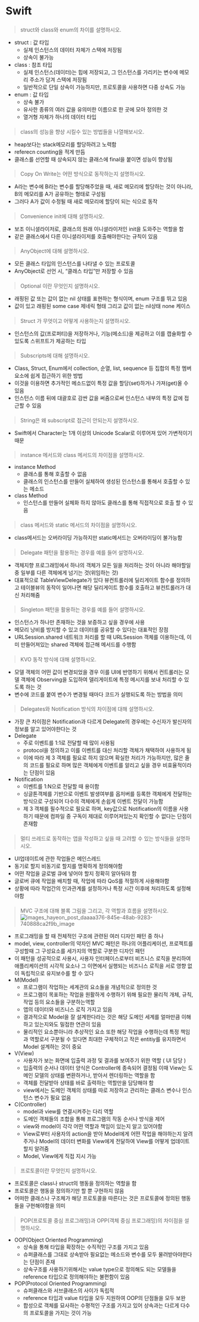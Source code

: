 # Swift
###
> struct와 class와 enum의 차이를 설명하시오.
- struct : 값 타입
    * 실제 인스턴스의 데이터 자체가 스택에 저장됨
    * 상속이 불가능
- class : 참조 타입
    * 실제 인스턴스(데이터)는 힙에 저장되고, 그 인스턴스를 가리키는 변수에 메모리 주소가 담겨 스택에 저장됨
    * 일반적으로 단일 상속이 가능하지만, 프로토콜을 사용하면 다중 상속도 가능
- enum : 값 타입
    * 상속 불가
    * 유사한 종류의 여러 값을 유의미한 이름으로 한 곳에 모아 정의한 것
    * 열거형 자체가 하나의 데이터 타입
####
> class의 성능을 향상 시킬수 있는 방법들을 나열해보시오.
- heap보다는 stack메모리를 할당하려고 노력함
- referecn counting을 적게 만듬
- 클래스를 선언할 때 상속되지 않는 클래스에 final을 붙이면 성능이 향상됨
####
> Copy On Write는 어떤 방식으로 동작하는지 설명하시오.
- A라는 변수에 B라는 변수를 할당해주었을 때, 새로 메모리에 할당하는 것이 아니라, B의 메모리를 A가 공유하는 형태로 구성됨
- 그러다 A가 값이 수정될 때 새로 메모리에 할당이 되는 식으로 동작
####
> Convenience init에 대해 설명하시오.
- 보조 이니셜라이저로, 클래스의 원래 이니셜라이저인 init을 도와주는 역할을 함
- 같은 클래스에서 다른 이니셜라이저를 호출해야한다는 규칙이 있음
#### 
> AnyObject에 대해 설명하시오.
- 모든 클래스 타입의 인스턴스를 나타낼 수 있는 프로토콜
- AnyObject로 선언 시, “클래스 타입”만 저장할 수 있음
####
> Optional 이란 무엇인지 설명하시오.
- 래핑된 값 또는 값이 없는 nil 상태를 표현하는 형식이며, enum 구조를 뛰고 있음
- 값이 있고 래핑된 some case 제네릭 형태 그리고 값이 없는 nil상태 none 케이스
####
> Struct 가 무엇이고 어떻게 사용하는지 설명하시오.
- 인스턴스의 값(프로퍼티)을 저장하거나, 기능(메소드)을 제공하고 이를 캡슐화할 수 있도록 스위프트가 제공하는 타입
####
> Subscripts에 대해 설명하시오.
- Class, Struct, Enum에서 collection, 순열, list, sequence 등 집합의 특정 멤버 요소에 쉽게 접근하기 위한 방법
- 이것을 이용하면 추가적인 메소드없이 특정 값을 할당(set)하거나 가져(get)올 수 있음
- 인스턴스 이름 뒤에 대괄호로 감싼 값을 써줌으로써 인스턴스 내부의 특정 값에 접근할 수 있음
####
> String은 왜 subscript로 접근이 안되는지 설명하시오.
- Swift에서 Character는 1개 이상의 Unicode Scalar로 이루어져 있어 가변적이기 때문
####
> instance 메서드와 class 메서드의 차이점을 설명하시오.
- instance Method
    * 클래스를 통해 호출할 수 없음
    * 클래스의 인스턴스를 만들어 실체하여 생성된 인스턴스를 통해서 호출할 수 있는 메소드
- class Method
    * 인스턴스를 만들어 실체화 하지 않아도 클래스를 통해 직접적으로 호출 할 수 있음
####
> class 메서드와 static 메서드의 차이점을 설명하시오.
- class메서드는 오버라이딩 가능하지만 static메서드는 오버라이딩이 불가능함
####
> Delegate 패턴을 활용하는 경우를 예를 들어 설명하시오.
- 객체지향 프로그래밍에서 하나의 객체가 모든 일을 처리하는 것이 아니라 해야할일 중 일부를 다른 객체에게 넘기는 것(위임하는 것)
- 대표적으로 TableViewDelegate가 있다 뷰컨트롤러에 딜리게이트 함수를 정의하고 테이블뷰의 동작이 일어나면 해당 딜리게이트 함수를 호출하고 뷰컨트롤러가 대신 처리해줌
####
> Singleton 패턴을 활용하는 경우를 예를 들어 설명하시오.
- 인스턴스가 하나만 존재하는 것을 보증하고 싶을 경우에 사용
- 메모리 낭비를 방지할 수 있고 데이터를 공유할 수 있다는 대표적인 장점
- URLSession.shared 네트워크 처리를 할 때 URLSession 객체를 이용하는데, 이미 만들어져있는 shared 객체에 접근해 메서드를 수행함
####
> KVO 동작 방식에 대해 설명하시오.
- 모델 객체의 어떤 값이 변경되었을 경우 이를 UI에 반영하기 위해서 컨트롤러는 모델 객체에 Observing을 도입하여 델리게이트에 특정 메시지를 보내 처리할 수 있도록 하는 것
- 변수에 코드를 붙여 변수가 변경될 때마다 코드가 실행되도록 하는 방법을 의미
####
> Delegates와 Notification 방식의 차이점에 대해 설명하시오.
- 가장 큰 차이점은 Notification과 다르게 Delegate의 경우에는 수신자가 발신자의 정보를 알고 있어야한다는 것
- Delegate 
    * 주로 이벤트를 1:1로 전달할 때 많이 사용됨
    * protocol을 정의하고 이를 이벤트를 대신 처리할 객체가 채택하여 사용하게 됨
    * 이에 따라 제 3 객체를 필요로 하지 않으며 확실한 처리가 가능하지만, 많은 줄의 코드를 필요로 하며 많은 객체에게 이벤트를 알리고 싶을 경우 비효율적이라는 단점이 있음
- Notification
    * 이벤트를 1:N으로 전달할 때 용이함
    * 싱글톤객체를 기반으로 이벤트 발생여부를 옵저버를 등록한 객체에게 전달하는 방식으로 구성되어 다수의 객체에게 손쉽게 이벤트 전달이 가능함
    * 제 3 객체를 필수적으로 필요로 하며, key값으로 Notification의 이름을 사용하기 때문에 컴파일 중 구독이 제대로 이루어져있는지 확인할 수 없다는 단점이 존재함
####
> 멀티 쓰레드로 동작하는 앱을 작성하고 싶을 때 고려할 수 있는 방식들을 설명하시오.
- UI업데이트에 관한 작업들은 메인스레드
- 동기로 할지 비동기로 할지를 명확하게 정의해야함
- 어떤 작업을 글로벌 큐에 넣어야 할지 정확히 알아둬야 함
- 글로버 큐에 작업을 배치할 때, 작업에 따라 QoS를 적절하게 사용해야함
- 상황에 따라 작업간의 인과관계를 설정하거나 특정 시간 이후에 처리하도록 설정해야함
####
> MVC 구조에 대해 블록 그림을 그리고, 각 역할과 흐름을 설명하시오.
![images_hayeon_post_daaaa376-845e-48ab-9283-740888ca2f9b_image](https://user-images.githubusercontent.com/59905688/204824018-0d01159c-491b-4cd5-b585-53e1c7a93701.png)
- 프로그래밍을 할 때 전체적인 구조에 관련된 여러 디자인 패턴 중 하나
- model, view, controller의 약자인 MVC 패턴은 하나의 어플리케이션, 프로젝트를 구성할때 그 구성요소를 세가지의 역할로 구분한 디자인 패턴
- 이 패턴을 성공적으로 사용시, 사용자 인터페이스로부터 비즈니스 로직을 분리하여 애플리케이션의 시각적 요소나 그 이면에서 실행되는 비즈니스 로직을 서로 영향 없이 독립적으로 유지보수를 할 수 있다
- M(Model)
    * 프로그램이 작업하는 세계관의 요소들을 개념적으로 정의한 것
    * 프로그램이 목표하는 작업을 원활하게 수행하기 위해 필요한 물리적 개체, 규칙, 작업 등의 요소들을 구분하는역할
    * 앱의 데이터와 비즈니스 로직 가지고 있음
    * 결과적으로 Model을 잘 설계한다라는 것은 해당 도메인 세계를 얼마만큼 이해하고 있는지와도 밀접한 연관이 있음
    * 물리적인 요소뿐아니라 추상적인 요소 또한 해당 작업을 수행하는데 특정 책임과 역할로서 구분될 수 있다면 최대한 구체적이고 작은 entitiy를 유지하면서 Model 설계하는 것이 중요
- V(View)
    * 사용자가 보는 화면에 입출력 과정 및 결과를 보여주기 위한 역할 ( UI 담당 )
    * 입출력의 순서나 데이터 양식은 Controller에 종속되어 결정됨 이때 View는 도메인 모델의 상태를 변환하거나, 받아서 렌더링하는 역할을 함
    * 객체를 전달받아 상태를 바로 출력하는 역할만을 담당해야 함
    * view에서는 도메인 객체의 상태를 따로 저장하고 관리하는 클래스 변수나 인스턴스 변수가 필요 없음
- C(Controller)
    * model과 view를 연결시켜주는 다리 역할
    * 도메인 객체들의 조합을 통해 프로그램의 작동 순서나 방식을 제어
    * view와 model이 각각 어떤 역할과 책임이 있는지 알고 있어야함
    * View로부터 사용자의 action을 받아 Model에게 어떤 작업을 해야하는지 알려주거나 Model의 데이터 변화를 View에게 전달하여 View를 어떻게 업데이트할지 알려줌
    * Model, View에게 직접 지시 가능
####
> 프로토콜이란 무엇인지 설명하시오.
- 프로토콜은 class나 struct의 행동을 정의하는 역할을 함
- 프로토콜은 행동을 정의하기만 할 뿐 구현하지 않음
- 어떠한 클래스나 구조체가 해당 프로토콜을 따른다는 것은 프로토콜에 정의된 행동들을 구현해야함을 의미
####
> POP(프로토콜 중심 프로그래밍)과 OPP(객체 중심 프로그래밍)의 차이점을 설명하시오.
- OOP(Object Oriented Programming)
    * 상속을 통해 타입을 확장하는 수직적인 구조를 가지고 있음
    * 슈퍼클래스를 그대로 상속받아 필요없는 메소드와 변수를 모두 물려받아야한다는 단점이 존재
    * 상속구조를 사용하기위해서는 value type으로 정의해도 되는 모델들을 reference 타입으로 정의해야하는 불편함이 있음
- POP(Protocol Oriented Programming)
    * 슈퍼클래스와 서브클래스의 사이가 독립적
    * reference 타입과 value 타입을 모두 지원하여 OOP의 단점들을 모두 보완
    * 합성으로 객체를 묘사하는 수평적인 구조를 가지고 있어 상속과는 다르게 다수의 프로토콜을 가지는 것이 가능
####
